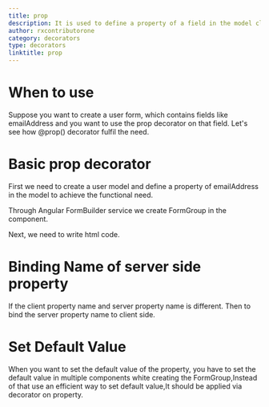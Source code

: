 ```yaml
---
title: prop
description: It is used to define a property of a field in the model class.
author: rxcontributorone
category: decorators
type: decorators
linktitle: prop
---
```

# When to use
Suppose you want to create a user form, which contains fields like emailAddress and you want to use the prop decorator on that field.
Let's see how @prop() decorator fulfil the need.

# Basic prop decorator  
First we need to create a user model and define a property of emailAddress in the model to achieve the functional need.
<div component="app-code" key="prop-add-model"></div> 

Through Angular FormBuilder service we create FormGroup in the component.

<div component="app-code" key="prop-add-component"></div> 
Next, we need to write html code.
<div component="app-code" key="prop-add-html"></div> 
<div component="app-example-runner" ref-component="app-prop-add"></div>

# Binding Name of server side property
If the client property name and server property name is different. Then to bind the server property name to client side.

<div component="app-example-runner" ref-component="app-prop-server" title="Binding server side name with prop" key="server"></div>

# Set Default Value
When you want to set the default value of the property, you have to set the default value in multiple components white creating the FormGroup,Instead of that use an efficient way to set default value,It should be applied via decorator on property.

<div component="app-example-runner" ref-component="app-prop-default" title="Setting default value with prop" key="default"></div>